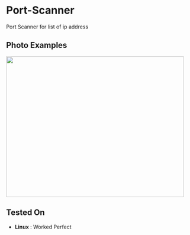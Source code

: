 # Port-Scanner
Port Scanner for list of ip address
## Photo Examples 
<img src="https://i.ibb.co/br1c3JW/Screenshot-2022-06-24-114928.png" width="480px" height="380px"/>

## Tested On
<ul>
  <li> <B>Linux</B> : Worked Perfect </li>
</ul>  

